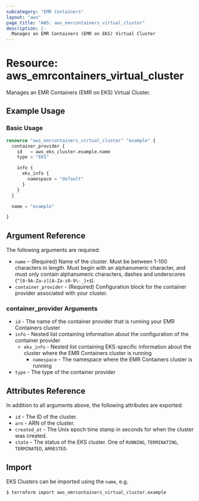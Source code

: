 ```yaml
---
subcategory: "EMR Containers"
layout: "aws"
page_title: "AWS: aws_emrcontainers_virtual_cluster"
description: |-
  Manages an EMR Containers (EMR on EKS) Virtual Cluster
---
```


# Resource: aws_emrcontainers_virtual_cluster

Manages an EMR Containers (EMR on EKS) Virtual Cluster.

## Example Usage

### Basic Usage

```terraform
resource "aws_emrcontainers_virtual_cluster" "example" {
  container_provider {
    id   = aws_eks_cluster.example.name
    type = "EKS"

    info {
      eks_info {
        namespace = "default"
      }
    }
  }

  name = "example"

}
```

## Argument Reference

The following arguments are required:

* `name` – (Required) Name of the cluster. Must be between 1-100 characters in length. Must begin with an alphanumeric character, and must only contain alphanumeric characters, dashes and underscores (`^[0-9A-Za-z][A-Za-z0-9\-_]+$`).
* `container_provider` - (Required) Configuration block for the container provider associated with your cluster.

### container_provider Arguments

* `id` - The name of the container provider that is running your EMR Containers cluster
* `info` - Nested list containing information about the configuration of the container provider
  * `eks_info` - Nested list containing EKS-specific information about the cluster where the EMR Containers cluster is running
    * `namespace` - The namespace where the EMR Containers cluster is running
* `type` - The type of the container provider

## Attributes Reference

In addition to all arguments above, the following attributes are exported:

* `id` - The ID of the cluster.
* `arn` - ARN of the cluster.
* `created_at` - The Unix epoch time stamp in seconds for when the cluster was created.
* `state` - The status of the EKS cluster. One of `RUNNING`, `TERMINATING`, `TERMINATED`, `ARRESTED`.

## Import

EKS Clusters can be imported using the `name`, e.g.

```
$ terraform import aws_emrcontainers_virtual_cluster.example
```
